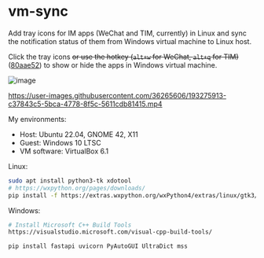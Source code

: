 # vm-sync

Add tray icons for IM apps (WeChat and TIM, currently) in Linux and sync the notification status of them from Windows virtual machine to Linux host.

Click the tray icons <del>or use the hotkey (`alt+w` for WeChat, `alt+q` for TIM)</del> ([80aae52](https://github.com/yusanshi/vm-sync/commit/80aae52f1c85980eb59685dcdc50e44c5738856b)) to show or hide the apps in Windows virtual machine.


![image](https://user-images.githubusercontent.com/36265606/193278007-d6a0c542-9ccd-4d4c-8992-e389f8ca9071.png)

https://user-images.githubusercontent.com/36265606/193275913-c37843c5-5bca-4778-8f5c-5611cdb81415.mp4



My environments:
- Host: Ubuntu 22.04, GNOME 42, X11
- Guest: Windows 10 LTSC
- VM software: VirtualBox 6.1


Linux:
```bash
sudo apt install python3-tk xdotool
# https://wxpython.org/pages/downloads/
pip install -f https://extras.wxpython.org/wxPython4/extras/linux/gtk3/ubuntu-22.04 wxPython
```

Windows:

```bash
# Install Microsoft C++ Build Tools
https://visualstudio.microsoft.com/visual-cpp-build-tools/

pip install fastapi uvicorn PyAutoGUI UltraDict mss
```
